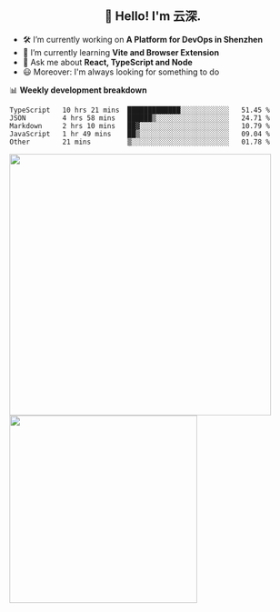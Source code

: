 <h2 align="center">👋 Hello! I'm 云深.</h2>

- 🛠 I’m currently working on **A Platform for DevOps in Shenzhen**
- 🚀 I’m currently learning **Vite and Browser Extension**
- 💬 Ask me about **React, TypeScript and Node**
- 😃 Moreover: I'm always looking for something to do

📊 **Weekly development breakdown**

<!--START_SECTION:waka-->
```text
TypeScript   10 hrs 21 mins  █████████████░░░░░░░░░░░░   51.45 % 
JSON         4 hrs 58 mins   ██████▒░░░░░░░░░░░░░░░░░░   24.71 % 
Markdown     2 hrs 10 mins   ██▓░░░░░░░░░░░░░░░░░░░░░░   10.79 % 
JavaScript   1 hr 49 mins    ██▒░░░░░░░░░░░░░░░░░░░░░░   09.04 % 
Other        21 mins         ▒░░░░░░░░░░░░░░░░░░░░░░░░   01.78 % 
```
<!--END_SECTION:waka-->

<p>
<img align="left" width="460" src="https://github-readme-stats.vercel.app/api?username=theprimone&custom_title=Yuns's Github Stats&theme=graywhite&hide_border=true&disable_animations=true"/> <img align="left" width="330" src="https://github-readme-stats.vercel.app/api/top-langs/?username=theprimone&layout=compact&theme=graywhite&hide_border=true"/>
</p>
